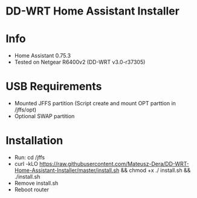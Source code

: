 # DD-WRT Home Assistant Installer
# Info
  - Home Assistant 0.75.3
  - Tested on Netgear R6400v2 (DD-WRT v3.0-r37305)

# USB Requirements
 - Mounted JFFS partition (Script create and mount OPT parttion in /jffs/opt)
 - Optional SWAP partition

# Installation
 - Run: cd /jffs    
 - curl -kLO https://raw.githubusercontent.com/Mateusz-Dera/DD-WRT-Home-Assistant-Installer/master/install.sh && chmod +x ./
install.sh && ./install.sh
 - Remove install.sh
 - Reboot router
